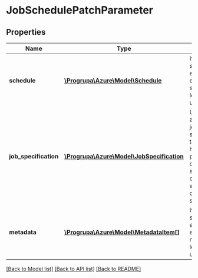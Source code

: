 # JobSchedulePatchParameter

## Properties
Name | Type | Description | Notes
------------ | ------------- | ------------- | -------------
**schedule** | [**\Progrupa\Azure\Model\Schedule**](Schedule.md) | If you do not specify this element, the existing schedule is left unchanged. | [optional] 
**job_specification** | [**\Progrupa\Azure\Model\JobSpecification**](JobSpecification.md) | Updates affect only jobs that are started after the update has taken place. Any currently active job continues with the older specification. | [optional] 
**metadata** | [**\Progrupa\Azure\Model\MetadataItem[]**](MetadataItem.md) | If you do not specify this element, existing metadata is left unchanged. | [optional] 

[[Back to Model list]](../README.md#documentation-for-models) [[Back to API list]](../README.md#documentation-for-api-endpoints) [[Back to README]](../README.md)


